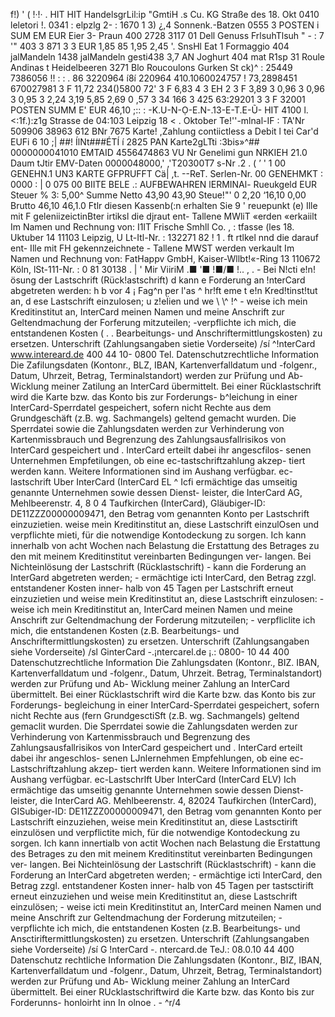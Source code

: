 f!) ' ( !·!· . HIT HIT HandelsgrLil:ip "GmtiH .s Cu. KG Straße des 18. Okt 0410 leletori !. 0341 : elpzlg 2- : 1670 1 3) ¿,4 Sonnenk.-Batzen 0555 3 POSTEN i SUM EM EUR Eier 3- Praun 400 2728 3117 01 Dell Genuss FrlsuhTlsuh " - : 7 '" 403 3 871 3 3 EUR 1,85 85 1,95 2,45 '. SnsHl Eat 1 Formaggio 404 jalMandeln 1438 jalMandeln gesti438 3,7 AN Joghurt 404 mat R1sp 31 Roule Andinas t Heidelbeeren 3271 Blo Roucoulons Gurken St ck)^ : 25449 7386056 !! : : . 86 3220964 í8í 220964 410.1060024757 ! 73,2898451 670027981 3 F 11,72 234()5800 72' 3 F 6,83 4 3 EH 2 3 F 3,89 3 0,96 3 0,96 3 0,95 3 2,24 3,19 5,85 2,69 0 ,57 3 34 166 3 425 63:29201 3 3 F 32001 POSTEN SUMM E' EUR 46,10 ;:: : -K.U-N-Ọ-E.N-.13-E-T.E-Ũ- HIT 4100 l.<:1f.):z1g Strasse de 04:103 Leipzig 18 < . Oktober Te!''-mlnal-IF : TA'Nr 509906 38963 612 BNr 7675 Karte! ,Zahlung contiictless a Debit l tei Car'd EUFi 6 10 ;| ##! ÍlNt###ÉTÍ í 2825 PAN Karte2gLTti :3bis»^## 0000000041010 EMTAID 4556474863 VU Nr Genelimi gun NRKIEH 21.0 Daum tJtir EMV-Daten 0000048000,' ,'T20300T7 s-Nr .2 . ( ’ ' 1 00 GENEHN.1 UN3 KARTE GFPRUFFT Cä| ,t. --ReT. Serlen-Nr. 00 GENEHMKT : 0000 : | 0 075 00 BIITE BELE .: AUFBEWAHREN lERMINAl- Rueukgeld EUR Steuer % 3: 5,00^ Summe Netto 43,90 43,90 Steue!"' 0 2,20 ‘16,10 0,00 Brutto 46,10 46,1.0 Ftlr diesen Kassenb(:n erhalten Sie 9 ' reuepunkt (e) Ille mit F geleniizeictinBter irtiksl die djraut ent- Tallene MWliT «erden «erkaiilt Im Namen und Rechnung von: I1IT Frische Smhll Co. , : tfasse (les 18. Uktuber 14 11103 Leipzig, U Lt-Itl-Nr. : 132271 82 ! 1 . ft rtlkel nnd die darauf ent- Ille mit FH gekennzeichnete - Tallene MWST werden verkault Im Namen und Rechnung von: FatHappv GmbH, Kaiser-Wllbt!«-Ring 13 110672 Köln, lSt-111-Nr. : 0 81 30138 . | ' Mir ViiriM .■ '■ !■/■ !.. , . - Bei N!cti e!n!ösung der Lastschrift (Rück!astschrift) d kann e Forderung an !nterCard abgetreten werden: h b vor 4 ¡ Fag^n per l'as ^ hr!ft eme t e!n Kred!tinst!tut an, d ese Lastschrift einzulosen; u z!eÏien und we \ \\^ !^ - weise ich mein Kreditinstitut an, InterCard meinen Namen und meine Anschrift zur Geltendmachung der Forferung mitzuteilen; -verpflichte ich mich, die entstandenen Kosten ( . . Bearbeitungs- und Anschriftermittlungskosten) zu ersetzen. Unterschrift (Zahlungsangaben sietie Vorderseite) /sí ^!nterCard www.intereard.de 400 44 10- 0800 Tel. Datenschutzrechtliche Information Die Zafilungsdaten (Kontonr., BLZ, IBAN, Kartenverfalldatum und -folgenr., Datum, Uhrzeit, Betrag, Terminalstandort) werden zur Prüfung und Ab- Wicklung meiner Zatilung an InterCard übermittelt. Bei einer Rücklastschrift wird die Karte bzw. das Konto bis zur Forderungs- b^leichung in einer InterCard-Sperrdatel gespeichert, sofern nicht Rechte aus dem Grundgeschäft (z.B. wg. Sachmangels) geltend gemacht wurden. Die Sperrdatei sowie die Zahlungsdaten werden zur Verhinderung von Kartenmissbrauch und Begrenzung des Zahlungsausfallrisikos von InterCard gespeichert und . InterCard erteilt dabei ihr angescfilos- senen Unternehmen Empfetilungen, ob eine ec-tastschriftzahlung akzep- tiert werden kann. Weitere Informationen sind im Aushang verfügbar. ec-lastschrift Uber InterCard (InterCard EL ^ Icfi ermächtige das umseitig genannte Unternehmen sowie dessen Dienst- leister, die InterCard AG, Mehlbeerenstr. 4, 8 0 4 Taufkirchen (InterCard), Gläubiger-ID: DE11ZZZ00000009471, den Betrag vom genannten Konto per Lastschrift einzuzietien. weise mein Kreditinstitut an, diese Lastschrift einzulOsen und verpflichte mieti, für die notwendige Kontodeckung zu sorgen. Ich kann innerhalb von acht Wochen nach Belastung die Erstattung des Betrages zu den mit meinem Kreditinstitut vereinbarten Bedingungen ver- langen. Bei Nichteinlösung der Lastschrift (Rücklastschrift) - kann die Forderung an InterGard abgetreten werden; - ermächtige icti InterCard, den Betrag zzgl. entstandener Kosten inner- halb von 45 Tagen per Lastschrift erneut einzuzietien und weise mein Kreditinstitut an, diese Lastschrift einzulosen: - weise ich mein Kreditinstitut an, InterCard meinen Namen und meine Anschrift zur Geltendmachung der Forderung mitzuteilen; - verpfliclite ich mich, die entstandenen Kosten (z.B. Bearbeitungs- und Anschriftermittlungskosten) zu ersetzen. Unterschrift (Zahlungsangaben siehe Vorderseite) /sl GinterCard -.¡ntercarel.de ¡.: 0800- 10 44 400 Datenschutzrechtliche Information Die Zahlungsdaten (Kontonr., BIZ. IBAN, Kartenverfalldatum und -folgenr., Datum, Uhrzeit. Betrag, Terminalstandort) werden zur Prüfung und Ab- Wicklung meiner Zahlung an InterCard übermittelt. Bei einer Rücklastschrift wird die Karte bzw. das Konto bis zur Forderungs- begleichung in einer InterCard-Sperrdatei gespeichert, sofern nicht Rechte aus (fern GrundgesctiSft (z.B. wg. Sachmangels) geltend gemaclit wurden. Die Sperrdatei sowie die Zahlungsdaten werden zur Verhinderung von Kartenmissbrauch und Begrenzung des Zahlungsausfallrisikos von InterCard gespeichert und . InterCard erteilt dabei ihr angeschlos- senen LJnlernehmen Empfehlungen, ob eine ec-Lastschriftzahlung akzep- tiert werden kann. Weitere Informationen sind im Aushang verfügbar. ec-Lastschrlft Uber InterCard (InterCard ELV) Ich ermächtige das umseitig genannte Unternehmen sowie dessen Dienst- leister, die InterCard AG. Mehlbeerenstr. 4, 82024 Taufkirchen (InterCard), GISubiger-ID: DE11ZZZ00000009471, den Betrag vom genannten Konto per Lastschrift einzuziehen, weise mein Kreditinstitut an, diese Lastsctirift einzulösen und verpflictite mich, für die notwendige Kontodeckung zu sorgen. Ich kann innertialb von actit Wochen nach Belastung die Erstattung des Betrages zu den mit meinem Kreditinstitut vereinbarten Bedingungen ver- langen. Bei Nichteinlösung der Lastschrift (Rücklastschrift) - kann die Forderung an InterCard abgetreten werden; - ermächtige icti InterCard, den Betrag zzgl. entstandener Kosten inner- halb von 45 Tagen per tastsctirift erneut einzuziehen und weise mein Kreditinstitut an, diese Lastschrift einzulösen; - weise icti mein Kreditinstitut an, InterCard meinen Namen und meine Anschrift zur Geltendmachung der Forderung mitzuteilen; - verpflichte ich mich, die entstandenen Kosten (z.B. Bearbeitungs- und Ansctiriftermittlungskosten) zu ersetzen. Unterschrift (Zahlungsangaben siehe Vorderseite) /sí G !nterCard -. ntercard.de TeJ.: 08.0.10 44 400 Datenschutz rechtliche Information Die Zahlungsdaten (Kontonr., BIZ, IBAN, Kartenverfalldatum und -folgenr., Datum, Uhrzeit, Betrag, Terminalstandort) werden zur Prüfung und Ab- Wicklung meiner Zahlung an InterCard übermittelt. Bei einer RUcklastschriftwird die Karte bzw. das Konto bis zur Forderunns- honloirht inn In olnoe . - ^r/4